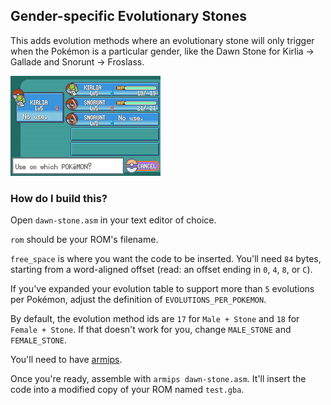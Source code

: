 ## Gender-specific Evolutionary Stones

This adds evolution methods where an evolutionary stone will only trigger when the Pokémon is a particular gender, like the Dawn Stone for Kirlia -> Gallade and Snorunt -> Froslass.

![](example.png)

### How do I build this?

Open `dawn-stone.asm` in your text editor of choice.

`rom` should be your ROM's filename.

`free_space` is where you want the code to be inserted. You'll need `84` bytes, starting from a word-aligned offset (read: an offset ending in `0`, `4`, `8`, or `C`). 

If you've expanded your evolution table to support more than `5` evolutions per Pokémon, adjust the definition of `EVOLUTIONS_PER_POKEMON`.

By default, the evolution method ids are `17` for `Male + Stone` and `18` for `Female + Stone`. If that doesn't work for you, change `MALE_STONE` and `FEMALE_STONE`.

You'll need to have [armips](https://github.com/Kingcom/armips).

Once you're ready, assemble with `armips dawn-stone.asm`. It'll insert the code into a modified copy of your ROM named `test.gba`.